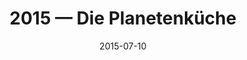 ---
title: "2015 &mdash; Die Planetenküche"
collection: talks
type: "Talk"
tag: public
invited: Invited
permalink: \talks\2015-07-10-Die-Planetenküche
paperurl: 
date: "2015-07-10"
venue: "Physikalischer Verein"
location: "Frankfurt/Main, Germany"
---